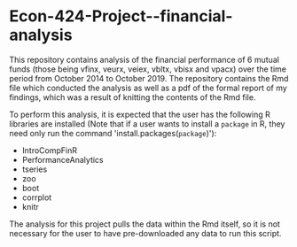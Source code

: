 # Econ-424-Project--financial-analysis
This repository contains analysis of the financial performance of 6 mutual funds (those being vfinx, veurx, veiex, vbltx, vbisx and vpacx)
over the time period from October 2014 to October 2019. The repository contains the Rmd file which conducted the analysis as well as a pdf
of the formal report of my findings, which was a result of knitting the contents of the Rmd file.

To perform this analysis, it is expected that the user has the following R libraries are installed (Note that if a user wants to install a `package` in R,
they need only run the command 'install.packages(`package`)'):
* IntroCompFinR
* PerformanceAnalytics
* tseries
* zoo
* boot
* corrplot
* knitr

The analysis for this project pulls the data within the Rmd itself, so it is not necessary for the user to have pre-downloaded any data to run this script.

